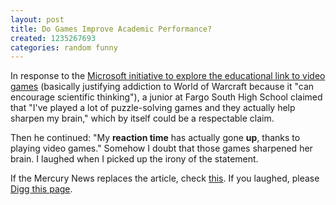 ```yaml
---
layout: post
title: Do Games Improve Academic Performance?
created: 1235267693
categories: random funny
---
```

In response to the <a href="http://www.mercurynews.com/ci_11748201">Microsoft initiative to explore the educational link to video games</a> (basically justifying addiction to World of Warcraft because it "can encourage scientific thinking"), a junior at Fargo South High School claimed that "I've played a lot of puzzle-solving games and they actually help sharpen my brain," which by itself could be a respectable claim.

Then he continued: "My <strong>reaction time</strong> has actually gone <strong>up</strong>, thanks to playing video games." Somehow I doubt that those games sharpened her brain. I laughed when I picked up the irony of the statement.

If the Mercury News replaces the article, check <a href="/system/files/article.pdf">this</a>. If you laughed, please <a href="http://digg.com/comedy/Do_Games_Improve_Academic_Performance">Digg this page</a>.

